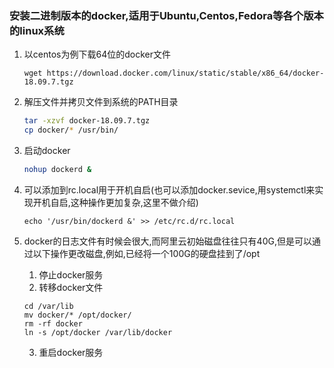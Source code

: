 ### 安装二进制版本的docker,适用于Ubuntu,Centos,Fedora等各个版本的linux系统
1. 以centos为例下载64位的docker文件
	
   ```shell
   wget https://download.docker.com/linux/static/stable/x86_64/docker-18.09.7.tgz
   ```
2. 解压文件并拷贝文件到系统的PATH目录
   ```bash
   tar -xzvf docker-18.09.7.tgz
   cp docker/* /usr/bin/
   ```
3. 启动docker

     ```bash
     nohup dockerd &
     ```
4. 可以添加到rc.local用于开机自启(也可以添加docker.sevice,用systemctl来实现开机自启,这种操作更加复杂,这里不做介绍)

     ```shell
     echo '/usr/bin/dockerd &' >> /etc/rc.d/rc.local
     ```
5. docker的日志文件有时候会很大,而阿里云初始磁盘往往只有40G,但是可以通过以下操作更改磁盘,例如,已经将一个100G的硬盘挂到了/opt
     1. 停止docker服务
     2. 转移docker文件
     ```shell
     cd /var/lib
     mv docker/* /opt/docker/
     rm -rf docker
     ln -s /opt/docker /var/lib/docker
     ```
     3. 重启docker服务



     


